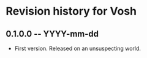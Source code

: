 # Revision history for Vosh

## 0.1.0.0  -- YYYY-mm-dd

* First version. Released on an unsuspecting world.
